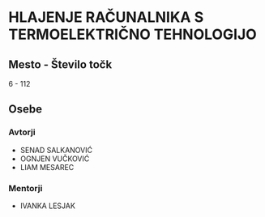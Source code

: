 # HLAJENJE RAČUNALNIKA S TERMOELEKTRIČNO TEHNOLOGIJO
## Mesto - Število točk
6 - 112
## Osebe
### Avtorji
 * SENAD SALKANOVIĆ
 * OGNJEN VUČKOVIĆ
 * LIAM MESAREC
### Mentorji
 * IVANKA LESJAK